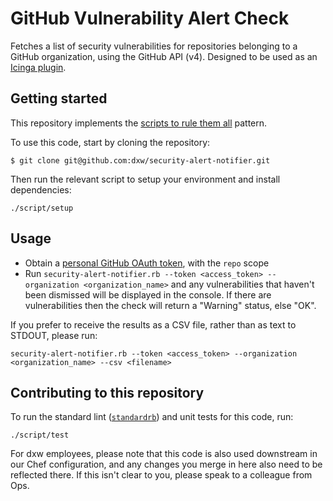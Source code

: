 # GitHub Vulnerability Alert Check

Fetches a list of security vulnerabilities for repositories belonging to a
GitHub organization, using the GitHub API (v4). Designed to be used as an
[Icinga
plugin](https://icinga.com/docs/icinga2/latest/doc/05-service-monitoring/#plugin-api).

## Getting started

This repository implements the [scripts to rule them all](https://github.com/github/scripts-to-rule-them-all) pattern.

To use this code, start by cloning the repository:

```shell
$ git clone git@github.com:dxw/security-alert-notifier.git
```

Then run the relevant script to setup your environment and install dependencies:

```shell
./script/setup
```

## Usage

- Obtain a [personal GitHub OAuth
  token](https://help.github.com/en/github/authenticating-to-github/creating-a-personal-access-token-for-the-command-line#creating-a-token),
  with the `repo` scope
- Run `security-alert-notifier.rb --token <access_token> --organization <organization_name>` and any
  vulnerabilities that haven't been dismissed will be displayed in the console.
  If there are vulnerabilities then the check will return a "Warning" status, else
  "OK".

If you prefer to receive the results as a CSV file, rather than as text to STDOUT, please run:

```shell
security-alert-notifier.rb --token <access_token> --organization <organization_name> --csv <filename>
```

## Contributing to this repository

To run the standard lint ([`standardrb`](https://github.com/testdouble/standardrb)) and unit tests for this code, run:

```shell
./script/test
```

For dxw employees, please note that this code is also used downstream in our
Chef configuration, and any changes you merge in here also need to be reflected there.
If this isn't clear to you, please speak to a colleague from Ops.

